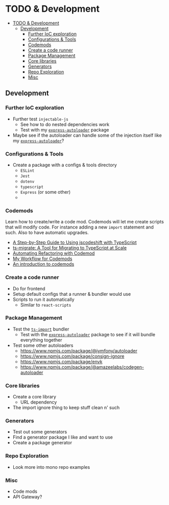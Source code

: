 # TODO & Development
- [TODO \& Development](#todo--development)
  - [Development](#development)
    - [Further IoC exploration](#further-ioc-exploration)
    - [Configurations \& Tools](#configurations--tools)
    - [Codemods](#codemods)
    - [Create a code runner](#create-a-code-runner)
    - [Package Management](#package-management)
    - [Core libraries](#core-libraries)
    - [Generators](#generators)
    - [Repo Exploration](#repo-exploration)
    - [Misc](#misc)

## Development
### Further IoC exploration
- Further test `injectable-js`
  - See how to do nested dependencies work
  - Test with my [`express-autoloader`](https://github.com/mrpotatoes/express-autoloader/) package
- Maybe see if the autoloader can handle some of the injection itself like my [`express-autoloader`](https://github.com/mrpotatoes/express-autoloader/)?

### Configurations & Tools
- Create a package with a configs & tools directory
  - `ESLint`
  - `Jest`
  - `dotenv`
  - `typescript`
  - `Express` (or some other)
  - 

### Codemods
Learn how to create/write a code mod. Codemods will let me create scripts that will modify code. For instance adding a new `import` statement and such. Also to have automatic upgrades.

- [A Step-by-Step Guide to Using jscodeshift with TypeScript](https://www.dhiwise.com/post/the-ultimate-guide-to-using-jscodeshift-with-typescript)
- [ts-migrate: A Tool for Migrating to TypeScript at Scale](https://medium.com/airbnb-engineering/ts-migrate-a-tool-for-migrating-to-typescript-at-scale-cd23bfeb5cc)
- [Automating Refactoring with Codemod](https://malcolmkee.com/blog/automating-refactoring-with-codemod/)
- [My Workflow for Codemods](https://www.skovy.dev/blog/codemod-workflow?seed=9jela9)
- [An introduction to codemods](https://nicknisi.com/posts/codemods-introduction/)

### Create a code runner
- Do for frontend
- Setup default configs that a runner & bundler would use
- Scripts to run it automatically
  - Similar to `react-scripts`

### Package Management
- Test the [`ts-import`](https://www.npmjs.com/package/ts-import) bundler 
  - Test with the [`express-autoloader`](https://github.com/mrpotatoes/express-autoloader/) package to see if it will bundle everything together
- Test some other autoloaders
  - https://www.npmjs.com/package/@jymfony/autoloader
  - https://www.npmjs.com/package/consign-ignore
  - https://www.npmjs.com/package/envk
  - https://www.npmjs.com/package/@amazeelabs/codegen-autoloader

### Core libraries
- Create a core library
  - URL dependency
- The import ignore thing to keep stuff clean n' such

### Generators
- Test out some generators
- Find a generator package I like and want to use
- Create a package generator

### Repo Exploration
- Look more into mono repo examples

### Misc
- Code mods
- API Gateway?
